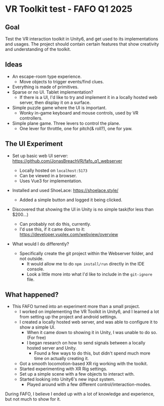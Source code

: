 # VR Toolkit test - FAFO Q1 2025
## Goal
Test the VR interaction toolkit in Unity6, and get used to its implementations and usages.
The project should contain certain features that show creativity and understanding of the toolkit.
## Ideas
- An escape-room type experience.
    - Move objects to trigger events/find clues.
- Everything is made of primitives.
- Sparse or no UI. Tablet implementation?
    - If there is a UI, I'd like to try and implement it in a locally hosted web server, then display it on a surface.
- Simple puzzle game where the UI is important.
    - Wonky in-game keyboard and mouse controls, used by VR controllers.
- Simple plane game. Three levers to control the plane.
    - One lever for throttle, one for pitch(& roll?), one for yaw.


## The UI Experiment
- Set up basic web UI server: https://github.com/JonasBreachVR/fafo_q1_webserver
  - Locally hosted on `localhost:5173`
  - Can be viewed in a browser.
  - Uses Vue3 for implementation.
- Installed and used ShoeLace: https://shoelace.style/
  - Added a simple button and logged it being clicked.
- Discovered that showing the UI in Unity is no simple task(for less than $200...)
  - Can probably not do this, currently.
  - I'd use this, if it came down to it: https://developer.vuplex.com/webview/overview

- What would I do differently?
  - Specifically create the git project within the Webserver folder, and not outside.
    - It would allow me to do `npm install/run` directly in the IDE console.
    - Look a little more into what I'd like to include in the `git-ignore` file.

## What happened?

- This FAFO turned into an experiment more than a small project.
  - I worked on implementing the VR Toolkit in Unity6, and I learned a lot from setting up the project and android settings.
  - I created a locally hosted web server, and was able to configure it to show a simple UI.
    - When it came down to showing it in Unity, I was unable to do so. (For free)
    - I began research on how to send signals between a locally hosted server and Unity.
      - Found a few ways to do this, but didn't spend much more time on actually creating it.
  - Got a smooth locomotion-based XR rig working with the toolkit.
  - Started experimenting with XR Rig settings.
  - Set up a simple scene with a few objects to interact with.
  - Started looking into Unity6's new input system.
    - Played around with a few different control/interaction-modes.
  

During FAFO, I believe I ended up with a lot of knowledge and experience, but not much to show for it.